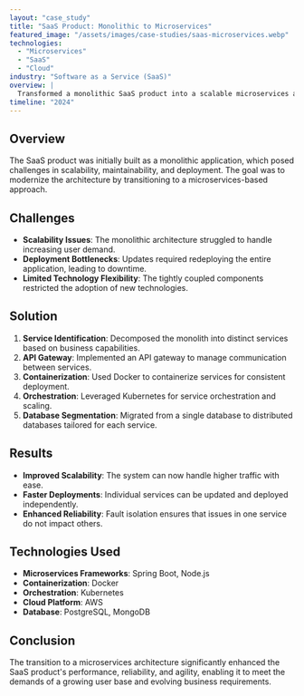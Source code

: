 ```yaml
---
layout: "case_study"
title: "SaaS Product: Monolithic to Microservices"
featured_image: "/assets/images/case-studies/saas-microservices.webp"
technologies:
  - "Microservices"
  - "SaaS"
  - "Cloud"
industry: "Software as a Service (SaaS)"
overview: |
  Transformed a monolithic SaaS product into a scalable microservices architecture, improving performance, reliability, and deployment agility.
timeline: "2024"
---
```


## Overview

The SaaS product was initially built as a monolithic application, which posed challenges in scalability, maintainability, and deployment. The goal was to modernize the architecture by transitioning to a microservices-based approach.

## Challenges

- **Scalability Issues**: The monolithic architecture struggled to handle increasing user demand.
- **Deployment Bottlenecks**: Updates required redeploying the entire application, leading to downtime.
- **Limited Technology Flexibility**: The tightly coupled components restricted the adoption of new technologies.

## Solution

1. **Service Identification**: Decomposed the monolith into distinct services based on business capabilities.
2. **API Gateway**: Implemented an API gateway to manage communication between services.
3. **Containerization**: Used Docker to containerize services for consistent deployment.
4. **Orchestration**: Leveraged Kubernetes for service orchestration and scaling.
5. **Database Segmentation**: Migrated from a single database to distributed databases tailored for each service.

## Results

- **Improved Scalability**: The system can now handle higher traffic with ease.
- **Faster Deployments**: Individual services can be updated and deployed independently.
- **Enhanced Reliability**: Fault isolation ensures that issues in one service do not impact others.

## Technologies Used

- **Microservices Frameworks**: Spring Boot, Node.js
- **Containerization**: Docker
- **Orchestration**: Kubernetes
- **Cloud Platform**: AWS
- **Database**: PostgreSQL, MongoDB

## Conclusion

The transition to a microservices architecture significantly enhanced the SaaS product's performance, reliability, and agility, enabling it to meet the demands of a growing user base and evolving business requirements.